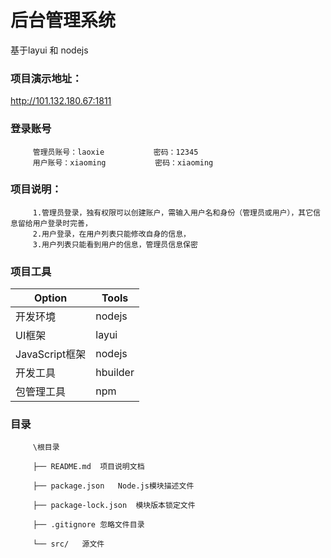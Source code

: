 # 后台管理系统
基于layui 和 nodejs

### 项目演示地址：
http://101.132.180.67:1811


### 登录账号
         管理员账号：laoxie           密码：12345
         用户账号：xiaoming           密码：xiaoming

### 项目说明：
         1.管理员登录，独有权限可以创建账户，需输入用户名和身份（管理员或用户），其它信息留给用户登录时完善，
         2.用户登录，在用户列表只能修改自身的信息，
         3.用户列表只能看到用户的信息，管理员信息保密

### 项目工具
Option|	Tools
---- | ----- 
开发环境|	nodejs
UI框架|	layui
JavaScript框架|	nodejs
开发工具|	hbuilder
包管理工具|	npm

### 目录
         \根目录

         ├── README.md	项目说明文档

         ├── package.json	Node.js模块描述文件

         ├── package-lock.json	模块版本锁定文件

         ├── .gitignore	忽略文件目录

         └── src/	源文件

